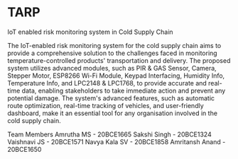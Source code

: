 # TARP
IoT enabled risk monitoring system in Cold Supply Chain

The IoT-enabled risk monitoring system for the cold supply chain aims to provide a comprehensive solution to the challenges faced in monitoring temperature-controlled products' transportation and delivery. The proposed system utilizes advanced modules, such as PIR & GAS Sensor, Camera, Stepper Motor, ESP8266 Wi-Fi Module, Keypad Interfacing, Humidity Info, Temperature Info, and LPC2148 & LPC1768, to provide accurate and real-time data, enabling stakeholders to take immediate action and prevent any potential damage. The system's advanced features, such as automatic route optimization, real-time tracking of vehicles, and user-friendly dashboard, make it an essential tool for any organisation involved in the cold supply chain.

Team Members
Amrutha MS - 20BCE1665
Sakshi Singh - 20BCE1324
Vaishnavi JS - 20BCE1571
Navya Kala SV - 20BCE1858
Amritansh Anand - 20BCE1650
